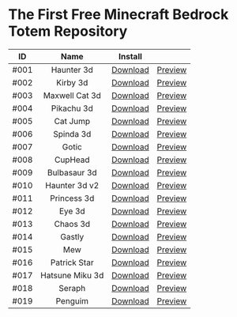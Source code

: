 # The First Free Minecraft Bedrock Totem Repository

|    ID    |    Name    |    Install    |        |
|    :---:    |    :---:    |    :---:    |    :---:    |
|    #001    |    Haunter 3d    |    [Download](https://drive.google.com/file/d/1QLl1QwcieTcE8TK-TL9VuYVgoiuzphN4/view?usp=drive_link)    |    [Preview](https://drive.google.com/file/d/1bzfSGMDvbRXeOGQF8NrJdjY5qxCcQDnI/view?usp=sharing)    |
|    #002    |    Kirby 3d    |    [Download](https://drive.google.com/file/d/1--ISg_MYVqZMdCdWf_vAU4Z4vuUM3J7H/view?usp=sharing)    |    [Preview](https://drive.google.com/file/d/19Kd4b5ODAnniiTxRT7mTr2d2UHGRPZKg/view?usp=sharing)    |
|    #003    |   Maxwell Cat 3d   |   [Download](https://drive.google.com/file/d/17CLIE1DI-nCLRHHJ6c08lZCjG2wbBCnU/view?usp=sharing)   |   [Preview](https://drive.google.com/file/d/1OjRduuylH_D8sjw6HG58GV94V1GsAcPG/view?usp=drive_link)   |
|   #004   |   Pikachu 3d   |   [Download](https://drive.google.com/file/d/1KDfThqExg0YyZB9p18iVtsc6mGHWA5hW/view?usp=drive_link)   |   [Preview](https://drive.google.com/file/d/1SpWeDIZJMmv9X8LCxjqupCpQqHDLhZ6v/view?usp=drive_link)   |
|   #005   |  Cat Jump  |  [Download](https://drive.google.com/file/d/1HE-YVeipyCyrHAxqRdVxT_iHSQj8BgAx/view?usp=drive_link)  |  [Preview](https://drive.google.com/file/d/1kTtCRfugCDDScFl2iXhFMBiUSk6YAXIv/view?usp=drive_link)  |
|  #006  |  Spinda 3d  |  [Download](https://drive.google.com/file/d/1OTFyg67cysfcdTxjYWxooXxMPJMW_pum/view?usp=drive_link)  |  [Preview](https://drive.google.com/file/d/1g0GwjxljPcI5vrNDKqE1CNynNvIuxDI6/view?usp=drive_link)  |
|  #007  |  Gotic  |  [Download](https://drive.google.com/file/d/1ByFDYDkIZMZEdWmW7nfLqoXmwtfCOtK5/view?usp=sharing)  |  [Preview](https://drive.google.com/file/d/1NlW2FLG2FrAuoSE4y6a6aZ5LhFx8saUg/view?usp=drive_link)  |
|  #008  |  CupHead  |  [Download](https://drive.google.com/file/d/1kOngRgfFe_VzFHlBNtK_J0tcgmf2xg7s/view?usp=sharing)  |  [Preview](https://drive.google.com/file/d/1jO424sJxEQI-Jc-nE_WLr5PdusdkgrxU/view?usp=drive_link)  |
|  #009  |  Bulbasaur 3d  |  [Download](https://drive.google.com/file/d/1oYqaXWE1aoCMV73y-DDKbxLJcC5-3KLb/view?usp=sharing)  |  [Preview](https://drive.google.com/file/d/13y8ZOI8hUtS90mGtbcltlOvEIYdz5-Co/view?usp=drive_link)  |
|  #010  |  Haunter 3d v2  |  [Download](https://drive.google.com/file/d/1xRI7EIzbvEjJh2-k6JJ8CXxpLAwteFk1/view?usp=sharing)  |  [Preview](https://drive.google.com/file/d/1E5oIjsXid6oK6mXn05Fm2Whkz5MpqzJP/view?usp=drive_link)  |
|  #011  |  Princess 3d  |  [Download](https://drive.google.com/file/d/1qKkdlFmMpfSwX1puGytaswvinhb-A1gO/view?usp=drive_link)  |  [Preview](https://drive.google.com/file/d/17iPD9KAX-Z0Ah1mxS3UhuS9-PLTYiF8I/view?usp=drive_link)  |
|  #012  |  Eye 3d  |  [Download](https://drive.google.com/file/d/1jK70CWvAQVluj74UwBV7YSPL3xLWtgkQ/view?usp=drive_link)  |  [Preview](https://drive.google.com/file/d/15hWwiX38KyIXKApZNy2nOSdQITi451ad/view?usp=drive_link)  |
|  #013  |  Chaos 3d  |  [Download](https://drive.google.com/file/d/1U2kIB-5KWOyq-WYoi8nhO7AI4jSNSf-b/view?usp=drive_link)  |  [Preview](https://drive.google.com/file/d/10L4ctldVjPLvVlLv0IM58oisr5bPJric/view?usp=drive_link)  |
|  #014  |  Gastly  |  [Download](https://drive.google.com/file/d/1Iwn1VXBTjxwcXOoYoPtk8olX-727XMGE/view?usp=drive_link)  |  [Preview](https://drive.google.com/file/d/14wJEutPYs5k5I8AfMu_Ys_x1PL5dSYuz/view?usp=drive_link)  |
|  #015  |  Mew  |  [Download](https://drive.google.com/file/d/1ioXgexcMlI-TrzpZ5Uc_-adoovHtix7j/view?usp=drive_link)  |  [Preview](https://drive.google.com/file/d/1Xh9c7FUPTxw0K9odLai-8O_LMvpwtn-k/view?usp=drive_link)  |
| #016 | Patrick Star | [Download](https://drive.google.com/file/d/1Qddk8-HbT8wOC2fCcrIjffsmQcdGY2_n/view?usp=drive_link) | [Preview](https://drive.google.com/file/d/1lohYbDAkIgzKUDJ8TfVrYaFpjOCBUOi_/view?usp=drive_link) |
| #017 | Hatsune Miku 3d | [Download](https://drive.google.com/file/d/1ZgDLVDDOpGT2LP9y_spRXB0zsNNXHAuF/view?usp=drive_link) | [Preview](https://drive.google.com/file/d/1Wao2X2rRJE36ZYhXmuf79dkDl_FUehWk/view?usp=drive_link) |
| #018 | Seraph | [Download](https://drive.google.com/file/d/1EBEGHhiRrQvIRjhWgylOP79ewjw5AkEf/view?usp=drive_link) | [Preview](https://drive.google.com/file/d/1UNV6bs6-wey5cKvlP03wlotMbvX4tsf8/view?usp=drive_link) |
| #019 | Penguim | [Download](https://drive.google.com/file/d/1IgQSXng0EBCZFifjzfBBioPqZpYDEzdS/view?usp=drive_link) | [Preview](https://drive.google.com/file/d/1rmpzIl7uiad7EextwnfXX38553RF78y1/view?usp=drive_link) |
